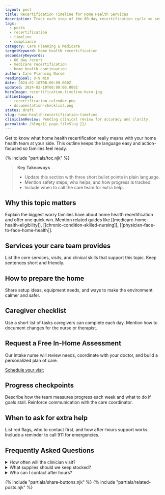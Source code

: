 ```yaml
---
layout: post
title: Recertification Timeline for Home Health Services
description: Track each step of the 60-day recertification cycle so services continue without gaps.
tags:
  - posts
  - recertification
  - timeline
  - compliance
category: Care Planning & Medicare
targetKeyword: home health recertification
secondaryKeywords:
  - 60 day recert
  - medicare recertification
  - home health continuation
author: Care Planning Nurse
readingGoal: 8-9 min
date: 2024-02-10T08:00:00.000Z
updated: 2024-02-10T08:00:00.000Z
heroImage: recertification-timeline-hero.jpg
inlineImages:
  - recertification-calendar.png
  - documentation-checklist.png
status: draft
slug: home-health-recertification-timeline
clinicianReview: Pending clinical review for accuracy and clarity.
permalink: /blog/{{ page.fileSlug }}/
---
```

Get to know what home health recertification really means with your home health team at your side. This outline keeps the language easy and action-focused so families feel ready.

<!--more-->

{% include "partials/toc.njk" %}

> **Key Takeaways**
> - Update this section with three short bullet points in plain language.
> - Mention safety steps, who helps, and how progress is tracked.
> - Include when to call the care team for extra help.

## Why this topic matters
Explain the biggest worry families have about home health recertification and offer one quick win. Mention related guides like [[medicare-home-health-eligibility]], [[chronic-condition-skilled-nursing]], [[physician-face-to-face-home-health]].

## Services your care team provides
List the core services, visits, and clinical skills that support this topic. Keep sentences short and friendly.

## How to prepare the home
Share setup ideas, equipment needs, and ways to make the environment calmer and safer.

## Caregiver checklist
Use a short list of tasks caregivers can complete each day. Mention how to document changes for the nurse or therapist.

<div class="cta-panel" role="complementary" aria-label="Free in-home assessment">
  <h2>Request a Free In-Home Assessment</h2>
  <p>Our intake nurse will review needs, coordinate with your doctor, and build a personalized plan of care.</p>
  <p><a class="button" href="/contact/">Schedule your visit</a></p>
</div>

## Progress checkpoints
Describe how the team measures progress each week and what to do if goals stall. Reinforce communication with the care coordinator.

## When to ask for extra help
List red flags, who to contact first, and how after-hours support works. Include a reminder to call 911 for emergencies.

## Frequently Asked Questions
<details>
  <summary>How often will the clinician visit?</summary>
  <p>Give a ballpark visit frequency and note that the care plan may change based on progress.</p>
</details>
<details>
  <summary>What supplies should we keep stocked?</summary>
  <p>List a few common items and explain how to request more through the agency or insurance.</p>
</details>
<details>
  <summary>Who can I contact after hours?</summary>
  <p>Explain the on-call nurse or therapist process and set expectations for emergency care.</p>
</details>

{% include "partials/share-buttons.njk" %}
{% include "partials/related-posts.njk" %}

